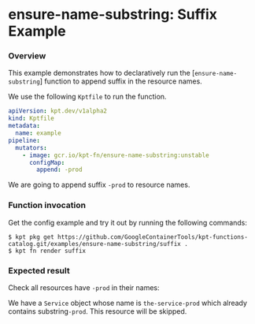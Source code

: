 # ensure-name-substring: Suffix Example

### Overview

This example demonstrates how to declaratively run the [`ensure-name-substring`]
function to append suffix in the resource names.

We use the following `Kptfile` to run the function.

```yaml
apiVersion: kpt.dev/v1alpha2
kind: Kptfile
metadata:
  name: example
pipeline:
  mutators:
    - image: gcr.io/kpt-fn/ensure-name-substring:unstable
      configMap:
        append: -prod
```

We are going to append suffix `-prod` to resource names.

### Function invocation

Get the config example and try it out by running the following commands:

```shell
$ kpt pkg get https://github.com/GoogleContainerTools/kpt-functions-catalog.git/examples/ensure-name-substring/suffix .
$ kpt fn render suffix
```

### Expected result

Check all resources have `-prod` in their names:

We have a `Service` object whose name is `the-service-prod` which already
contains substring`-prod`. This resource will be skipped.

[ensure-name-substring]: https://catalog.kpt.dev/ensure-name-substring/v0.1/
